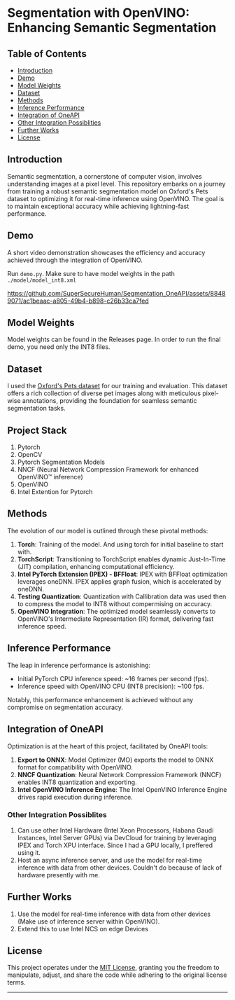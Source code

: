 # Segmentation with OpenVINO: Enhancing Semantic Segmentation

## Table of Contents

- [Introduction](#introduction)
- [Demo](#demo)
- [Model Weights](#model-weights)
- [Dataset](#dataset)
- [Methods](#methods)
- [Inference Performance](#inference-performance)
- [Integration of OneAPI](#integration-of-oneapi)
- [Other Integration Possiblities](#other-integration-possiblites)
- [Further Works](#further-works)
- [License](#license)

## Introduction

Semantic segmentation, a cornerstone of computer vision, involves understanding images at a pixel level. This repository embarks on a journey from training a robust semantic segmentation model on Oxford's Pets dataset to optimizing it for real-time inference using OpenVINO. The goal is to maintain exceptional accuracy while achieving lightning-fast performance.

## Demo

A short video demonstration showcases the efficiency and accuracy achieved through the integration of OpenVINO.

Run `demo.py`. Make sure to have model weights in the path `./model/model_int8.xml`

<https://github.com/SuperSecureHuman/Segmentation_OneAPI/assets/88489071/ac1beaac-a805-49b4-b898-c26b33ca7fed>

## Model Weights

Model weights can be found in the Releases page. In order to run the final demo, you need only the INT8 files.

## Dataset

I used the [Oxford's Pets dataset](https://www.robots.ox.ac.uk/~vgg/data/pets/) for our training and evaluation. This dataset offers a rich collection of diverse pet images along with meticulous pixel-wise annotations, providing the foundation for seamless semantic segmentation tasks.

## Project Stack

1. Pytorch
2. OpenCV
3. Pytorch Segmentation Models
4. NNCF (Neural Network Compression Framework for enhanced OpenVINO™ inference)
5. OpenVINO
6. Intel Extention for Pytorch

## Methods

The evolution of our model is outlined through these pivotal methods:

1. **Torch**: Training of the model. And using torch for initial baseline to start with.
2. **TorchScript**: Transitioning to TorchScript enables dynamic Just-In-Time (JIT) compilation, enhancing computational efficiency.
3. **Intel PyTorch Extension (IPEX) - BFFloat**: IPEX with BFFloat optimization leverages oneDNN. IPEX applies graph fusion, which is accelerated by oneDNN.
4. **Testing Quantization**: Quantization with Callibration data was used then to compress the model to INT8 without compermising on accuracy.
5. **OpenVINO Integration**: The optimized model seamlessly converts to OpenVINO's Intermediate Representation (IR) format, delivering fast inference speed.

## Inference Performance

The leap in inference performance is astonishing:

- Initial PyTorch CPU inference speed: ~16 frames per second (fps).
- Inference speed with OpenVINO CPU (INT8 precision): ~100 fps.

Notably, this performance enhancement is achieved without any compromise on segmentation accuracy.

## Integration of OneAPI

Optimization is at the heart of this project, facilitated by OneAPI tools:

1. **Export to ONNX**: Model Optimizer (MO) exports the model to ONNX format for compatibility with OpenVINO.
2. **NNCF Quantization**: Neural Network Compression Framework (NNCF) enables INT8 quantization and exporting.
3. **Intel OpenVINO Inference Engine**: The Intel OpenVINO Inference Engine drives rapid execution during inference.

### Other Integration Possiblites

1. Can use other Intel Hardware (Intel Xeon Processors, Habana Gaudi Instances, Intel Server GPUs) via DevCloud for training by leveraging IPEX and Torch XPU interface. Since I had a GPU locally, I preffered using it.
2. Host an async inference server, and use the model for real-time inference with data from other devices. Couldn't do because of lack of hardware presently with me.

## Further Works

1. Use the model for real-time inference with data from other devices (Make use of inference server within OpenVINO).
2. Extend this to use Intel NCS on edge Devices

## License

This project operates under the [MIT License](LICENSE), granting you the freedom to manipulate, adjust, and share the code while adhering to the original license terms.

---
